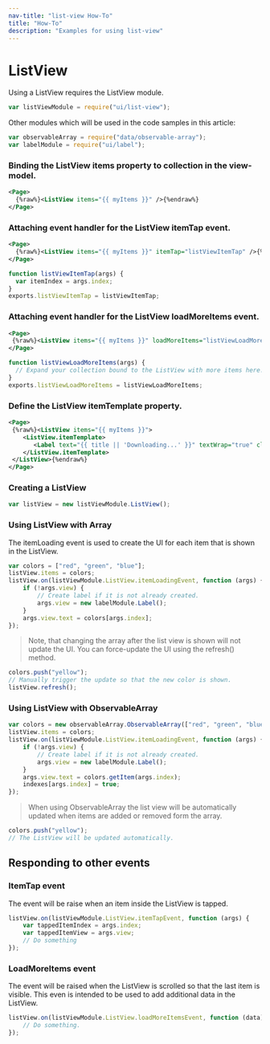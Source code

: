 ```yaml
---
nav-title: "list-view How-To"
title: "How-To"
description: "Examples for using list-view"
---
```

# ListView
Using a ListView requires the ListView module.
``` JavaScript
var listViewModule = require("ui/list-view");
```
Other modules which will be used in the code samples in this article:
``` JavaScript
var observableArray = require("data/observable-array");
var labelModule = require("ui/label");
```
### Binding the ListView items property to collection in the view-model.
``` XML
<Page>
  {%raw%}<ListView items="{{ myItems }}" />{%endraw%}
</Page>
```
### Attaching event handler for the ListView itemTap event.
``` XML
<Page>
  {%raw%}<ListView items="{{ myItems }}" itemTap="listViewItemTap" />{%endraw%}
</Page>
```
``` JavaScript
function listViewItemTap(args) {
  var itemIndex = args.index;
}
exports.listViewItemTap = listViewItemTap;
```
### Attaching event handler for the ListView loadMoreItems event.
``` XML
<Page>
 {%raw%}<ListView items="{{ myItems }}" loadMoreItems="listViewLoadMoreItems" />{%endraw%}
</Page>
```
``` JavaScript
function listViewLoadMoreItems(args) {
  // Expand your collection bound to the ListView with more items here!
}
exports.listViewLoadMoreItems = listViewLoadMoreItems;
```
### Define the ListView itemTemplate property.
``` XML
<Page>
 {%raw%}<ListView items="{{ myItems }}">
    <ListView.itemTemplate>
       <Label text="{{ title || 'Downloading...' }}" textWrap="true" class="title" />
    </ListView.itemTemplate>
 </ListView>{%endraw%}
</Page>
```
### Creating a ListView
``` JavaScript
var listView = new listViewModule.ListView();
```
### Using ListView with Array
The itemLoading event is used to create the UI for each item that is shown in the ListView.
``` JavaScript
var colors = ["red", "green", "blue"];
listView.items = colors;
listView.on(listViewModule.ListView.itemLoadingEvent, function (args) {
    if (!args.view) {
        // Create label if it is not already created.
        args.view = new labelModule.Label();
    }
    args.view.text = colors[args.index];
});
```

> Note, that changing the array after the list view is shown will not update the UI.
You can force-update the UI using the refresh() method.
``` JavaScript
colors.push("yellow");
// Manually trigger the update so that the new color is shown.
listView.refresh();
```

### Using ListView with ObservableArray
``` JavaScript
var colors = new observableArray.ObservableArray(["red", "green", "blue"]);
listView.items = colors;
listView.on(listViewModule.ListView.itemLoadingEvent, function (args) {
    if (!args.view) {
        // Create label if it is not already created.
        args.view = new labelModule.Label();
    }
    args.view.text = colors.getItem(args.index);
    indexes[args.index] = true;
});
```

> When using ObservableArray the list view will be automatically updated when items are added or removed form the array.
``` JavaScript
colors.push("yellow");
// The ListView will be updated automatically.
```

## Responding to other events
### ItemTap event
The event will be raise when an item inside the ListView is tapped.
``` JavaScript
listView.on(listViewModule.ListView.itemTapEvent, function (args) {
    var tappedItemIndex = args.index;
    var tappedItemView = args.view;
    // Do something
});
```
### LoadMoreItems event
The event will be raised when the ListView is scrolled so that the last item is visible.
This even is intended to be used to add additional data in the ListView.
``` JavaScript
listView.on(listViewModule.ListView.loadMoreItemsEvent, function (data) {
    // Do something.
});
```
